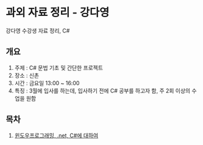 # 과외 자료 정리 - 강다영
강다영 수강생 자료 정리, C#

## 개요
1. 주제 : C# 문법 기초 및 간단한 프로젝트
2. 장소 : 신촌
3. 시간 : 금요일 13:00 ~ 16:00
4. 특징 : 3월에 입사를 하는데, 입사하기 전에 C# 공부를 하고자 함, 주 2회 이상의 수업을 원함

##  목차
1. [윈도우프로그래밍, .net, C#에 대하여](./1회차)